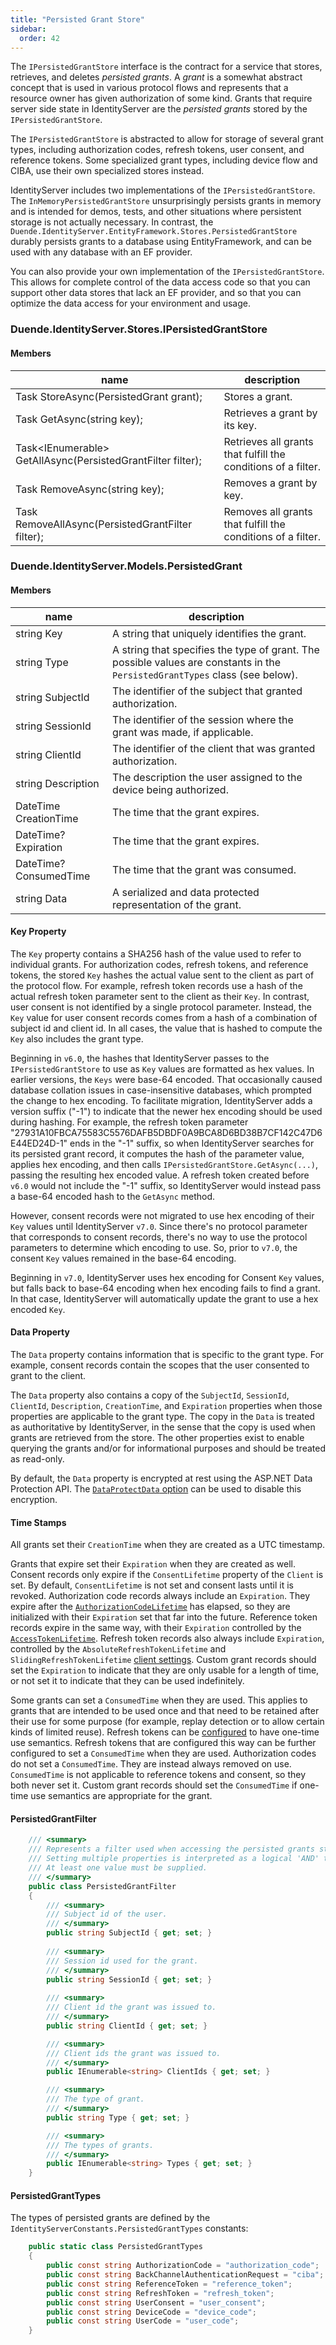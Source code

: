 ```yaml
---
title: "Persisted Grant Store"
sidebar:
  order: 42
---
```


The `IPersistedGrantStore` interface is the contract for a service that stores,
retrieves, and deletes _persisted grants_. A _grant_ is a somewhat abstract
concept that is used in various protocol flows and represents that a resource
owner has given authorization of some kind. Grants that require server side
state in IdentityServer are the _persisted grants_ stored by the
`IPersistedGrantStore`.

The `IPersistedGrantStore` is abstracted to allow for storage of several grant
types, including authorization codes, refresh tokens, user consent, and
reference tokens. Some specialized grant types, including device flow and CIBA,
use their own specialized stores instead.

IdentityServer includes two implementations of the `IPersistedGrantStore`. The
`InMemoryPersistedGrantStore` unsurprisingly persists grants in memory and is
intended for demos, tests, and other situations where persistent storage is not
actually necessary. In contrast, the
`Duende.IdentityServer.EntityFramework.Stores.PersistedGrantStore` durably
persists grants to a database using EntityFramework, and can be used with any
database with an EF provider.

You can also provide your own implementation of the `IPersistedGrantStore`. This
allows for complete control of the data access code so that you can support
other data stores that lack an EF provider, and so that you can optimize the
data access for your environment and usage.

### Duende.IdentityServer.Stores.IPersistedGrantStore

#### Members

| name                                                                        | description                                                   |
|-----------------------------------------------------------------------------|---------------------------------------------------------------|
| Task StoreAsync(PersistedGrant grant);                                      | Stores a grant.                                               |
| Task<PersistedGrant> GetAsync(string key);                                  | Retrieves a grant by its key.                                 |
| Task<IEnumerable<PersistedGrant>> GetAllAsync(PersistedGrantFilter filter); | Retrieves all grants that fulfill the conditions of a filter. |
| Task RemoveAsync(string key);                                               | Removes a grant by key.                                       |
| Task RemoveAllAsync(PersistedGrantFilter filter);                           | Removes all grants that fulfill the conditions of a filter.   |

### Duende.IdentityServer.Models.PersistedGrant

#### Members

| name                   | description                                                                                                                  |
|------------------------|------------------------------------------------------------------------------------------------------------------------------|
| string Key             | A string that uniquely identifies the grant.                                                                                 |
| string Type            | A string that specifies the type of grant. The possible values are constants in the `PersistedGrantTypes` class (see below). |
| string SubjectId       | The identifier of the subject that granted authorization.                                                                    |
| string SessionId       | The identifier of the session where the grant was made, if applicable.                                                       |
| string ClientId        | The identifier of the client that was granted authorization.                                                                 |
| string Description     | The description the user assigned to the device being authorized.                                                            |
| DateTime CreationTime  | The time that the grant expires.                                                                                             |
| DateTime? Expiration   | The time that the grant expires.                                                                                             |
| DateTime? ConsumedTime | The time that the grant was consumed.                                                                                        |
| string Data            | A serialized and data protected representation of the grant.                                                                 |

#### Key Property

The `Key` property contains a SHA256 hash of the value used to refer to
individual grants. For authorization codes, refresh tokens, and reference
tokens, the stored `Key` hashes the actual value sent to the client as part of
the protocol flow. For example, refresh token records use a hash of the actual
refresh token parameter sent to the client as their `Key`. In contrast, user
consent is not identified by a single protocol parameter. Instead, the `Key`
value for user consent records comes from a hash of a combination of subject id
and client id. In all cases, the value that is hashed to compute the `Key` also
includes the grant type.

Beginning in `v6.0`, the hashes that IdentityServer passes to the
`IPersistedGrantStore` to use as `Key` values are formatted as hex values. In
earlier versions, the `Keys` were base-64 encoded. That occasionally caused
database collation issues in case-insensitive databases, which prompted the
change to hex encoding. To facilitate migration, IdentityServer adds a version
suffix ("-1") to indicate that the newer hex encoding should be used during
hashing. For example, the refresh token parameter
"27931A10FBCA75583C5576DAFB5DBDF0A9BCA8D6BD38B7CF142C47D6E44ED24D-1" ends in the
"-1" suffix, so when IdentityServer searches for its persisted grant record, it
computes the hash of the parameter value, applies hex encoding, and then calls
`IPersistedGrantStore.GetAsync(...)`, passing the resulting hex encoded value. A
refresh token created before `v6.0` would not include the "-1" suffix, so
IdentityServer would instead pass a base-64 encoded hash to the `GetAsync`
method.

However, consent records were not migrated to use hex encoding of their `Key`
values until IdentityServer `v7.0`. Since there's no protocol parameter that
corresponds to consent records, there's no way to use the protocol parameters to
determine which encoding to use. So, prior to `v7.0`, the consent `Key` values
remained in the base-64 encoding.

Beginning in `v7.0`, IdentityServer uses hex encoding for Consent `Key` values,
but falls back to base-64 encoding when hex encoding fails to find a grant. In
that case, IdentityServer will automatically update the grant to use a hex
encoded `Key`.

#### Data Property

The `Data` property contains information that is specific to the grant type. For
example, consent records contain the scopes that the user consented to grant
to the client.

The `Data` property also contains a copy of the `SubjectId`, `SessionId`,
`ClientId`, `Description`, `CreationTime`, and `Expiration` properties when
those properties are applicable to the grant type. The copy in the `Data` is
treated as authoritative by IdentityServer, in the sense that the copy is used
when grants are retrieved from the store. The other properties exist to enable
querying the grants and/or for informational purposes and should be treated as
read-only.

By default, the `Data` property is encrypted at rest using the ASP.NET Data
Protection API. The [`DataProtectData` option](/identityserver/v7/reference/options#persistentgrants) can be used to
disable this
encryption.

#### Time Stamps

All grants set their `CreationTime` when they are created as a UTC timestamp.

Grants that expire set their `Expiration` when they are created as well. Consent
records only expire if the `ConsentLifetime` property of the `Client` is set. By
default, `ConsentLifetime` is not set and consent lasts until it is revoked.
Authorization code records always include an `Expiration`. They expire after the
[`AuthorizationCodeLifetime`](/identityserver/v7/reference/models/client#token) has
elapsed, so they are initialized with their `Expiration` set that far into the
future. Reference token records expire in the same way, with their `Expiration`
controlled by the [`AccessTokenLifetime`](/identityserver/v7/reference/models/client#token). Refresh token records also
always include
`Expiration`, controlled by the `AbsoluteRefreshTokenLifetime` and
`SlidingRefreshTokenLifetime` [client settings](/identityserver/v7/tokens/refresh#sliding-expiration). Custom grant
records should set the
`Expiration` to indicate that they are only usable for a length of time, or not
set it to indicate that they can be used indefinitely.

Some grants can set a `ConsumedTime` when they are used. This applies to grants
that are intended to be used once and that need to be retained after their use
for some purpose (for example, replay detection or to allow certain kinds of
limited reuse). Refresh tokens can be [configured](/identityserver/v7/tokens/refresh#sliding-expiration) to have one-time use
semantics. Refresh tokens
that are configured this way can be further configured to set a `ConsumedTime` when they are used.
Authorization codes do not set a `ConsumedTime`. They are instead always removed
on use. `ConsumedTime` is not applicable to reference tokens and consent, so
they both never set it. Custom grant records should set the `ConsumedTime` if
one-time use semantics are appropriate for the grant.

#### PersistedGrantFilter

```cs
    /// <summary>
    /// Represents a filter used when accessing the persisted grants store. 
    /// Setting multiple properties is interpreted as a logical 'AND' to further filter the query.
    /// At least one value must be supplied.
    /// </summary>
    public class PersistedGrantFilter
    {
        /// <summary>
        /// Subject id of the user.
        /// </summary>
        public string SubjectId { get; set; }
        
        /// <summary>
        /// Session id used for the grant.
        /// </summary>
        public string SessionId { get; set; }
        
        /// <summary>
        /// Client id the grant was issued to.
        /// </summary>
        public string ClientId { get; set; }

        /// <summary>
        /// Client ids the grant was issued to.
        /// </summary>
        public IEnumerable<string> ClientIds { get; set; }

        /// <summary>
        /// The type of grant.
        /// </summary>
        public string Type { get; set; }

        /// <summary>
        /// The types of grants.
        /// </summary>
        public IEnumerable<string> Types { get; set; }
    }
```

#### PersistedGrantTypes

The types of persisted grants are defined by the `IdentityServerConstants.PersistedGrantTypes` constants:

```cs
    public static class PersistedGrantTypes
    {
        public const string AuthorizationCode = "authorization_code";
        public const string BackChannelAuthenticationRequest = "ciba";
        public const string ReferenceToken = "reference_token";
        public const string RefreshToken = "refresh_token";
        public const string UserConsent = "user_consent";
        public const string DeviceCode = "device_code";
        public const string UserCode = "user_code";
    }
```

